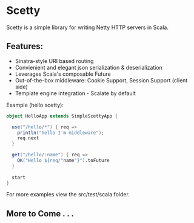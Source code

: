 Scetty
======

Scetty is a simple library for writing Netty HTTP servers in Scala. 

## Features:
* Sinatra-style URI based routing
* Convienient and elegant json serialization & deserialization
* Leverages Scala's composable Future
* Out-of-the-box middleware: Cookie Support, Session Support (client side)
* Template engine integration - Scalate by default


Example (hello scetty):
```scala
object HelloApp extends SimpleScettyApp {

  use("/hello/*") { req =>
    println("hello I'm middleware");
    req.next
  }

  get("/hello/:name") { req =>
    OK("Hello ${req/"name"}").toFuture
  }
  
  start
}
```

For more examples view the src/test/scala folder.

## More to Come . . .

